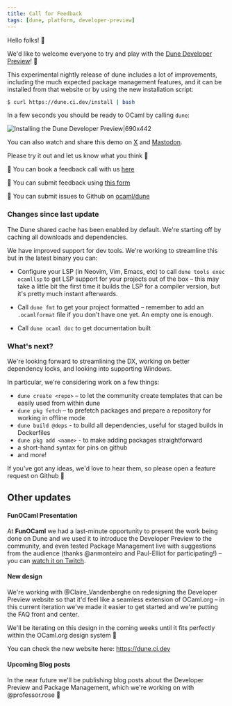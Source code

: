 ```yaml
---
title: Call for Feedback
tags: [dune, platform, developer-preview]
---
```


Hello folks! 👋 

We'd like to welcome everyone to try and play with the [Dune Developer Preview](https://dune.ci.dev)! 🎉 

This experimental nightly release of dune includes a lot of improvements, including the much expected package management features, and it can be installed from that website or by using the new installation script:

```bash
$ curl https://dune.ci.dev/install | bash
```

In a few seconds you should be ready to OCaml by calling `dune`:

![Installing the Dune Developer Preview|690x442](upload://bAs05aK4zwlNnd5BsiWgaaXXAA2.gif)

You can also watch and share this demo on [X](https://x.com/leostera/status/1838969568795979922) and [Mastodon](https://mas.to/deck/@leostera/113198996085937679).


Please try it out and let us know what you think 🙏 

📅 You can book a feedback call with us [here](https://calendar.google.com/calendar/u/0/appointments/schedules/AcZssZ3HaJbskiCLHqLS6Oi1S3-rWYwv0hb_Iz8O9VlspuDdK5qbXYUZDpRRlWfEY1GP8KFy6XY8MFb9)

📝 You can submit feedback using [this form](https://docs.google.com/forms/u/2/d/e/1FAIpQLSda-mOTHIdATTt_e9dFmNgUCy-fD55Qzr3bGGsxpfY_Ecfyxw/viewform?usp=send_form)

🐛 You can submit issues to Github on [ocaml/dune](https://github.com/ocaml/dune/issues/new/choose)

### Changes since last update

The Dune shared cache has been enabled by default. We're starting off by caching all downloads and dependencies.

We have improved support for dev tools. We're working to streamline this but in the latest binary you can:

* Configure your LSP (in Neovim, Vim, Emacs, etc) to call `dune tools exec ocamllsp` to get LSP support for your projects out of the box – this may take a little bit the first time it builds the LSP for a compiler version, but it's pretty much instant afterwards.

* Call `dune fmt` to get your project formatted – remember to add an `.ocamlformat` file if you don't have one yet. An empty one is enough.

* Call `dune ocaml doc` to get documentation built 

### What's next?

We're looking forward to streamlining the DX, working on better dependency locks, and looking into supporting Windows.

In particular, we're considering work on a few things:

* `dune create <repo>` – to let the community create templates that can be easily used from within dune
* `dune pkg fetch` – to prefetch packages and prepare a repository for working in offline mode
* `dune build @deps` - to build all dependencies, useful for staged builds in Dockerfiles
* `dune pkg add <name>` - to make adding packages straightforward
* a short-hand syntax for pins on github
* and more!

If you've got any ideas, we'd love to hear them, so please open a feature request on Github 🙏 


## Other updates

#### FunOCaml Presentation
At **FunOCaml** we had a last-minute opportunity to present the work being done on Dune and we used it to introduce the Developer Preview to the community, and even tested Package Management live with suggestions from the audience (thanks @anmonteiro and Paul-Elliot for participating!) – you can [watch it on Twitch](https://www.twitch.tv/videos/2252408016?t=08h12m00s).

#### New design
We're working with @Claire_Vandenberghe on redesigning the Developer Preview website so that it'd feel like a seamless extension of OCaml.org – in this current iteration we've made it easier to get started and we're putting the FAQ front and center.

We'll be iterating on this design in the coming weeks until it fits perfectly within the OCaml.org design system 🎨 

You can check the new website here: https://dune.ci.dev 

#### Upcoming Blog posts
In the near future we'll be publishing blog posts about the Developer Preview and Package Management, which we're working on with @professor.rose 👏
